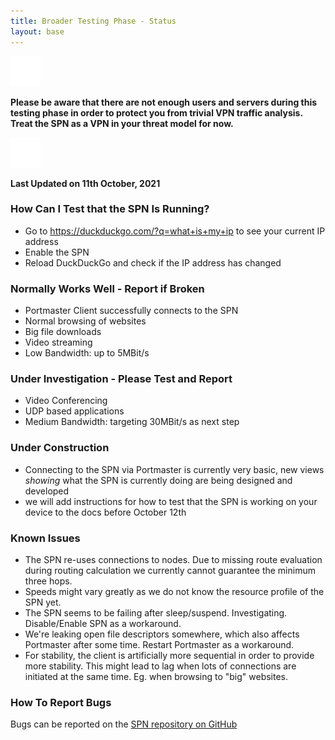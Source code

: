 ```yaml
---
title: Broader Testing Phase - Status
layout: base
---
```


<div class="notification-warning">
  <img src="/assets/img/icons/info.svg">
  <p>
    <b>
      Please be aware that there are not enough users and servers during this testing phase in order to protect you from trivial VPN traffic analysis. Treat the SPN as a VPN in your threat model for now.
    </b>
  </p>
</div>

<div class="notification-warning">
  <img src="/assets/img/icons/info.svg">
  <p>
    <b>Last Updated on 11th October, 2021</b>
  </p>
</div>

### How Can I Test that the SPN Is Running?

- Go to https://duckduckgo.com/?q=what+is+my+ip to see your current IP address
- Enable the SPN
- Reload DuckDuckGo and check if the IP address has changed

### Normally Works Well - Report if Broken

- Portmaster Client successfully connects to the SPN
- Normal browsing of websites
- Big file downloads
- Video streaming
- Low Bandwidth: up to 5MBit/s

### Under Investigation - Please Test and Report

- Video Conferencing
- UDP based applications
- Medium Bandwidth: targeting 30MBit/s as next step

### Under Construction

- Connecting to the SPN via Portmaster is currently very basic, new views _showing_ what the SPN is currently doing are being designed and developed
- we will add instructions for how to test that the SPN is working on your device to the docs before October 12th

### Known Issues

- The SPN re-uses connections to nodes. Due to missing route evaluation during routing calculation we currently cannot guarantee the minimum three hops.
- Speeds might vary greatly as we do not know the resource profile of the SPN yet.
- The SPN seems to be failing after sleep/suspend. Investigating. Disable/Enable SPN as a workaround.
- We're leaking open file descriptors somewhere, which also affects Portmaster after some time. Restart Portmaster as a workaround.
- For stability, the client is artificially more sequential in order to provide more stability. This might lead to lag when lots of connections are initiated at the same time. Eg. when browsing to "big" websites.

### How To Report Bugs

Bugs can be reported on the [SPN repository on GitHub](https://github.com/safing/spn/issues)
